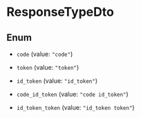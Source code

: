 
# ResponseTypeDto

## Enum


* `code` (value: `"code"`)

* `token` (value: `"token"`)

* `id_token` (value: `"id_token"`)

* `code_id_token` (value: `"code id_token"`)

* `id_token_token` (value: `"id_token token"`)



